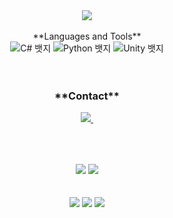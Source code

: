<div align="center">
  <img src="https://capsule-render.vercel.app/api?type=Shark&color=auto&height=240&section=header&text=Make%20and%20Play%20Game!&fontSize=32&animation=fadeIn&fontAlignY=40&fontColor=000000"/>
<br>
<br>
<div align="center">
  **Languages and Tools**
  <div class="badge-container">
    <img src="https://img.shields.io/badge/C%23-00BFFF?style=for-the-badge&logo=c-sharp&logoColor=black" alt="C# 뱃지">
    <img src="https://img.shields.io/badge/Python-FFCF00?style=for-the-badge&logo=python&logoColor=black" alt="Python 뱃지">
    <img src="https://img.shields.io/badge/Unity-DC143C?style=for-the-badge&logo=unity&logoColor=black" alt="Unity 뱃지">
  </div>
</div>
<br>
<br>
<div align="center">

<h3 align="center">**Contact**</h3>
<div align="center">
  </a>
  <a href="mailto:jiwoo5967@gmail.com">
    <img
      src="https://img.shields.io/badge/jiwoo5967@gmail.com-D14836?style=for-the-badge&logo=gmail&logoColor=black"/>&nbsp
  </a>
</div>

##

<br>
<br>
<div align="center">
  <img src="https://github-readme-stats.vercel.app/api?username=18M-RFT36&show_icons=true&theme=synthwave">
  <img src="https://github-readme-stats.vercel.app/api/top-langs/?username=18M-RFT36&layout=compact&theme=synthwave">
<br>
<br>
<br>
<div align="center">
    <img src="https://github-profile-summary-cards.vercel.app/api/cards/profile-details?username=18M-RFT36&theme=radical" />
    <img src="http://github-profile-summary-cards.vercel.app/api/cards/repos-per-language?username=18M-RFT36&theme=radical&exclude={exclude}" />
    <img src="http://github-profile-summary-cards.vercel.app/api/cards/stats?username=18M-RFT36&theme=radical" />
</div>
<br>
<br>
